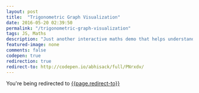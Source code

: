 ```yaml
---
layout: post
title:  "Trigonometric Graph Visualization"
date: 2016-05-20 02:39:50
permalink: "/trigonometric-graph-visualization"
tags: JS, Maths
description: "Just another interactive maths demo that helps understand trigonometric graphs and their derivatives."
featured-image: none
comments: false
codepen: true
redirection: true
redirect-to: http://codepen.io/abhisack/full/PNrxdv/
---
```


You're being redirected to [{{page.redirect-to}}]({{page.redirect-to}})